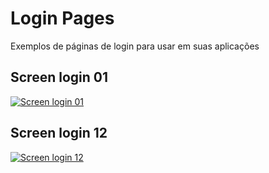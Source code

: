 # Login Pages

Exemplos de páginas de login para usar em suas aplicações

## Screen login 01

<a href="../tree/master/loginpage01">
<img src="./raw/master/loginpage01/loginpage.png" alt="Screen login 01">
</a>

## Screen login 12

<a href="./loginpage12">
<img src="./loginpage12/screenlogin12.png" alt="Screen login 12">
</a>
